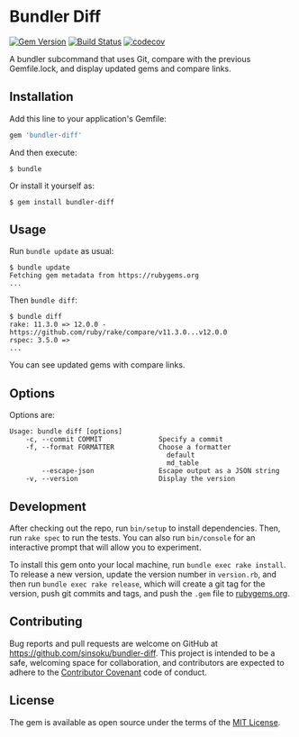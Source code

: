 # Bundler Diff

[![Gem Version](https://badge.fury.io/rb/bundler-diff.svg)](https://badge.fury.io/rb/bundler-diff)
[![Build Status](https://travis-ci.org/sinsoku/bundler-diff.svg?branch=master)](https://travis-ci.org/sinsoku/bundler-diff)
[![codecov](https://codecov.io/gh/sinsoku/bundler-diff/branch/master/graph/badge.svg)](https://codecov.io/gh/sinsoku/bundler-diff)

A bundler subcommand that uses Git, compare with the previous Gemfile.lock, and display updated gems and compare links.

## Installation

Add this line to your application's Gemfile:

```ruby
gem 'bundler-diff'
```

And then execute:

    $ bundle

Or install it yourself as:

    $ gem install bundler-diff

## Usage

Run `bundle update` as usual:

```
$ bundle update
Fetching gem metadata from https://rubygems.org
...
```

Then `bundle diff`:

```
$ bundle diff
rake: 11.3.0 => 12.0.0 - https://github.com/ruby/rake/compare/v11.3.0...v12.0.0
rspec: 3.5.0 =>
...
```

You can see updated gems with compare links.

## Options

Options are:

```
Usage: bundle diff [options]
    -c, --commit COMMIT              Specify a commit
    -f, --format FORMATTER           Choose a formatter
                                       default
                                       md_table
        --escape-json                Escape output as a JSON string
    -v, --version                    Display the version
```

## Development

After checking out the repo, run `bin/setup` to install dependencies. Then, run `rake spec` to run the tests. You can also run `bin/console` for an interactive prompt that will allow you to experiment.

To install this gem onto your local machine, run `bundle exec rake install`. To release a new version, update the version number in `version.rb`, and then run `bundle exec rake release`, which will create a git tag for the version, push git commits and tags, and push the `.gem` file to [rubygems.org](https://rubygems.org).

## Contributing

Bug reports and pull requests are welcome on GitHub at https://github.com/sinsoku/bundler-diff. This project is intended to be a safe, welcoming space for collaboration, and contributors are expected to adhere to the [Contributor Covenant](http://contributor-covenant.org) code of conduct.


## License

The gem is available as open source under the terms of the [MIT License](http://opensource.org/licenses/MIT).

